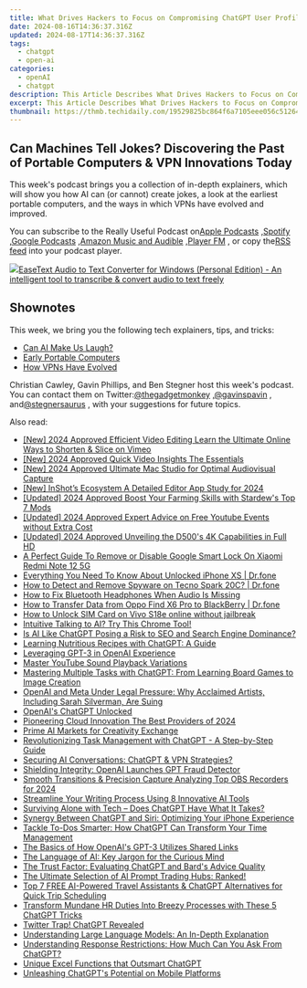```yaml
---
title: What Drives Hackers to Focus on Compromising ChatGPT User Profiles?
date: 2024-08-16T14:36:37.316Z
updated: 2024-08-17T14:36:37.316Z
tags:
  - chatgpt
  - open-ai
categories:
  - openAI
  - chatgpt
description: This Article Describes What Drives Hackers to Focus on Compromising ChatGPT User Profiles?
excerpt: This Article Describes What Drives Hackers to Focus on Compromising ChatGPT User Profiles?
thumbnail: https://thmb.techidaily.com/19529825bc864f6a7105eee056c51264b322fc80a0ff9dab5d25b004c909ef6a.jpg
---
```


## Can Machines Tell Jokes? Discovering the Past of Portable Computers & VPN Innovations Today

 This week's podcast brings you a collection of in-depth explainers, which will show you how AI can (or cannot) create jokes, a look at the earliest portable computers, and the ways in which VPNs have evolved and improved.

 You can subscribe to the Really Useful Podcast on[Apple Podcasts](https://podcasts.apple.com/gb/podcast/the-really-useful-podcast/id1437847131?mt=2) ,[Spotify](https://open.spotify.com/show/283gDxLd6OTNEpRq6tN7ha) ,[Google Podcasts](https://www.google.com/podcasts?feed=aHR0cHM6Ly9hbmNob3IuZm0vcy8zMWJlNDcwL3BvZGNhc3QvcnNz) ,[Amazon Music and Audible](https://music.amazon.co.uk/podcasts/20ab73d4-5da2-46c7-a17f-dc6eb39bdb48/The-Really-Useful-Podcast) ,[Player FM](https://player.fm/series/the-really-useful-podcast-2491856) , or copy the[RSS feed](https://feeds.transistor.fm/the-really-useful-podcast) into your podcast player.

<!-- affiliate ads begin -->
<a href="https://secure.2checkout.com/order/checkout.php?PRODS=40203538&QTY=1&AFFILIATE=108875&CART=1"><img src="https://secure.avangate.com/images/merchant/cc4b82e826b52ec41c810301548e8f48/products/audio-to-text-transcription-software.png" border="0">EaseText Audio to Text Converter for Windows (Personal Edition) - An intelligent tool to transcribe & convert audio to text freely </a>
<!-- affiliate ads end -->
## Shownotes

 This week, we bring you the following tech explainers, tips, and tricks:

* [Can AI Make Us Laugh?](https://www.makeuseof.com/can-ai-make-us-laugh/)
* [Early Portable Computers](https://www.makeuseof.com/who-invented-the-laptop-early-portable-computers-that-kickstarted-mobile-working/)
* [How VPNs Have Evolved](https://www.makeuseof.com/vpn-evolution-ways-vpns-have-become-even-more-private/)

 Christian Cawley, Gavin Phillips, and Ben Stegner host this week's podcast. You can contact them on Twitter:[@thegadgetmonkey](https://twitter.com/thegadgetmonkey) ,[@gavinspavin](https://twitter.com/gavinspavin) , and[@stegnersaurus](https://twitter.com/stegnersaurus) , with your suggestions for future topics.


<ins class="adsbygoogle"
     style="display:block"
     data-ad-format="autorelaxed"
     data-ad-client="ca-pub-7571918770474297"
     data-ad-slot="1223367746"></ins>



<ins class="adsbygoogle"
     style="display:block"
     data-ad-client="ca-pub-7571918770474297"
     data-ad-slot="8358498916"
     data-ad-format="auto"
     data-full-width-responsive="true"></ins>

<span class="atpl-alsoreadstyle">Also read:</span>
<div><ul>
<li><a href="https://vimeo-videos.techidaily.com/new-2024-approved-efficient-video-editing-learn-the-ultimate-online-ways-to-shorten-and-slice-on-vimeo/"><u>[New] 2024 Approved  Efficient Video Editing  Learn the Ultimate Online Ways to Shorten & Slice on Vimeo</u></a></li>
<li><a href="https://youtube-sure.techidaily.com/024-approved-quick-video-insights-the-essentials/"><u>[New] 2024 Approved  Quick Video Insights  The Essentials</u></a></li>
<li><a href="https://screen-activity-recording.techidaily.com/new-2024-approved-ultimate-mac-studio-for-optimal-audiovisual-capture/"><u>[New] 2024 Approved  Ultimate Mac Studio for Optimal Audiovisual Capture</u></a></li>
<li><a href="https://vp-tips.techidaily.com/new-inshots-ecosystem-a-detailed-editor-app-study-for-2024/"><u>[New] InShot’s Ecosystem  A Detailed Editor App Study for 2024</u></a></li>
<li><a href="https://visual-screen-recording.techidaily.com/updated-2024-approved-boost-your-farming-skills-with-stardews-top-7-mods/"><u>[Updated] 2024 Approved  Boost Your Farming Skills with Stardew's Top 7 Mods</u></a></li>
<li><a href="https://facebook-record-videos.techidaily.com/updated-2024-approved-expert-advice-on-free-youtube-events-without-extra-cost/"><u>[Updated] 2024 Approved  Expert Advice on Free Youtube Events without Extra Cost</u></a></li>
<li><a href="https://fox-helps.techidaily.com/updated-2024-approved-unveiling-the-d500s-4k-capabilities-in-full-hd/"><u>[Updated] 2024 Approved  Unveiling the D500's 4K Capabilities in Full HD</u></a></li>
<li><a href="https://unlock-android.techidaily.com/a-perfect-guide-to-remove-or-disable-google-smart-lock-on-xiaomi-redmi-note-12-5g-by-drfone-android/"><u>A Perfect Guide To Remove or Disable Google Smart Lock On Xiaomi Redmi Note 12 5G</u></a></li>
<li><a href="https://iphone-unlock.techidaily.com/everything-you-need-to-know-about-unlocked-iphone-xs-drfone-by-drfone-ios/"><u>Everything You Need To Know About Unlocked iPhone XS | Dr.fone</u></a></li>
<li><a href="https://android-location-track.techidaily.com/how-to-detect-and-remove-spyware-on-tecno-spark-20c-drfone-by-drfone-virtual-android/"><u>How to Detect and Remove Spyware on Tecno Spark 20C? | Dr.fone</u></a></li>
<li><a href="https://sound-issues.techidaily.com/how-to-fix-bluetooth-headphones-when-audio-is-missing/"><u>How to Fix Bluetooth Headphones When Audio Is Missing</u></a></li>
<li><a href="https://android-transfer.techidaily.com/how-to-transfer-data-from-oppo-find-x6-pro-to-blackberry-drfone-by-drfone-transfer-from-android-transfer-from-android/"><u>How to Transfer Data from Oppo Find X6 Pro to BlackBerry | Dr.fone</u></a></li>
<li><a href="https://sim-unlock.techidaily.com/how-to-unlock-sim-card-on-vivo-s18e-online-without-jailbreak-by-drfone-android/"><u>How to Unlock SIM Card on Vivo S18e online without jailbreak</u></a></li>
<li><a href="https://tech-revival.techidaily.com/intuitive-talking-to-ai-try-this-chrome-tool/"><u>Intuitive Talking to AI? Try This Chrome Tool!</u></a></li>
<li><a href="https://tech-revival.techidaily.com/is-ai-like-chatgpt-posing-a-risk-to-seo-and-search-engine-dominance/"><u>Is AI Like ChatGPT Posing a Risk to SEO and Search Engine Dominance?</u></a></li>
<li><a href="https://tech-revival.techidaily.com/learning-nutritious-recipes-with-chatgpt-a-guide/"><u>Learning Nutritious Recipes with ChatGPT: A Guide</u></a></li>
<li><a href="https://tech-revival.techidaily.com/leveraging-gpt-3-in-openai-experience/"><u>Leveraging GPT-3 in OpenAI Experience</u></a></li>
<li><a href="https://youtube-videos.techidaily.com/master-youtube-sound-playback-variations/"><u>Master YouTube Sound Playback Variations</u></a></li>
<li><a href="https://tech-revival.techidaily.com/mastering-multiple-tasks-with-chatgpt-from-learning-board-games-to-image-creation/"><u>Mastering Multiple Tasks with ChatGPT: From Learning Board Games to Image Creation</u></a></li>
<li><a href="https://tech-revival.techidaily.com/openai-and-meta-under-legal-pressure-why-acclaimed-artists-including-sarah-silverman-are-suing/"><u>OpenAI and Meta Under Legal Pressure: Why Acclaimed Artists, Including Sarah Silverman, Are Suing</u></a></li>
<li><a href="https://tech-revival.techidaily.com/openais-chatgpt-unlocked/"><u>OpenAI's ChatGPT Unlocked</u></a></li>
<li><a href="https://extra-tips.techidaily.com/pioneering-cloud-innovation-the-best-providers-of-2024/"><u>Pioneering Cloud Innovation  The Best Providers of 2024</u></a></li>
<li><a href="https://tech-revival.techidaily.com/prime-ai-markets-for-creativity-exchange/"><u>Prime AI Markets for Creativity Exchange</u></a></li>
<li><a href="https://tech-revival.techidaily.com/revolutionizing-task-management-with-chatgpt-a-step-by-step-guide/"><u>Revolutionizing Task Management with ChatGPT - A Step-by-Step Guide</u></a></li>
<li><a href="https://tech-revival.techidaily.com/securing-ai-conversations-chatgpt-and-vpn-strategies/"><u>Securing AI Conversations: ChatGPT & VPN Strategies?</u></a></li>
<li><a href="https://tech-revival.techidaily.com/shielding-integrity-openai-launches-gpt-fraud-detector/"><u>Shielding Integrity: OpenAI Launches GPT Fraud Detector</u></a></li>
<li><a href="https://video-screen-grab.techidaily.com/smooth-transitions-and-precision-capture-analyzing-top-obs-recorders-for-2024/"><u>Smooth Transitions & Precision Capture  Analyzing Top OBS Recorders for 2024</u></a></li>
<li><a href="https://tech-revival.techidaily.com/streamline-your-writing-process-using-8-innovative-ai-tools/"><u>Streamline Your Writing Process Using 8 Innovative AI Tools</u></a></li>
<li><a href="https://tech-revival.techidaily.com/surviving-alone-with-tech-does-chatgpt-have-what-it-takes/"><u>Surviving Alone with Tech – Does ChatGPT Have What It Takes?</u></a></li>
<li><a href="https://tech-revival.techidaily.com/synergy-between-chatgpt-and-siri-optimizing-your-iphone-experience/"><u>Synergy Between ChatGPT and Siri: Optimizing Your iPhone Experience</u></a></li>
<li><a href="https://tech-revival.techidaily.com/tackle-to-dos-smarter-how-chatgpt-can-transform-your-time-management/"><u>Tackle To-Dos Smarter: How ChatGPT Can Transform Your Time Management</u></a></li>
<li><a href="https://tech-revival.techidaily.com/the-basics-of-how-openais-gpt-3-utilizes-shared-links/"><u>The Basics of How OpenAI's GPT-3 Utilizes Shared Links</u></a></li>
<li><a href="https://tech-revival.techidaily.com/the-language-of-ai-key-jargon-for-the-curious-mind/"><u>The Language of AI: Key Jargon for the Curious Mind</u></a></li>
<li><a href="https://tech-revival.techidaily.com/the-trust-factor-evaluating-chatgpt-and-bards-advice-quality/"><u>The Trust Factor: Evaluating ChatGPT and Bard's Advice Quality</u></a></li>
<li><a href="https://tech-revival.techidaily.com/the-ultimate-selection-of-ai-prompt-trading-hubs-ranked/"><u>The Ultimate Selection of AI Prompt Trading Hubs: Ranked!</u></a></li>
<li><a href="https://tech-revival.techidaily.com/top-7-free-ai-powered-travel-assistants-and-chatgpt-alternatives-for-quick-trip-scheduling/"><u>Top 7 FREE AI-Powered Travel Assistants & ChatGPT Alternatives for Quick Trip Scheduling</u></a></li>
<li><a href="https://tech-revival.techidaily.com/transform-mundane-hr-duties-into-breezy-processes-with-these-5-chatgpt-tricks/"><u>Transform Mundane HR Duties Into Breezy Processes with These 5 ChatGPT Tricks</u></a></li>
<li><a href="https://tech-revival.techidaily.com/twitter-trap-chatgpt-revealed/"><u>Twitter Trap! ChatGPT Revealed</u></a></li>
<li><a href="https://tech-revival.techidaily.com/understanding-large-language-models-an-in-depth-explanation/"><u>Understanding Large Language Models: An In-Depth Explanation</u></a></li>
<li><a href="https://tech-revival.techidaily.com/understanding-response-restrictions-how-much-can-you-ask-from-chatgpt/"><u>Understanding Response Restrictions: How Much Can You Ask From ChatGPT?</u></a></li>
<li><a href="https://tech-revival.techidaily.com/unique-excel-functions-that-outsmart-chatgpt/"><u>Unique Excel Functions that Outsmart ChatGPT</u></a></li>
<li><a href="https://tech-revival.techidaily.com/unleashing-chatgpts-potential-on-mobile-platforms/"><u>Unleashing ChatGPT's Potential on Mobile Platforms</u></a></li>
</ul></div>
